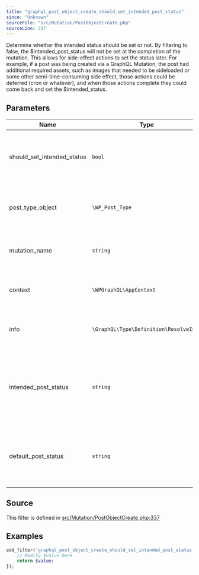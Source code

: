 ```yaml
---
title: "graphql_post_object_create_should_set_intended_post_status"
since: "Unknown"
sourceFile: "src/Mutation/PostObjectCreate.php"
sourceLine: 337
---
```



Determine whether the intended status should be set or not.
By filtering to false, the $intended_post_status will not be set at the completion of the mutation.
This allows for side-effect actions to set the status later. For example, if a post
was being created via a GraphQL Mutation, the post had additional required assets, such as images
that needed to be sideloaded or some other semi-time-consuming side effect, those actions could
be deferred (cron or whatever), and when those actions complete they could come back and set
the $intended_status.

## Parameters

| Name | Type | Description |
|------|------|-------------|
| should_set_intended_status | `bool` | Whether to set the intended post_status or not. Default true. |
| post_type_object | `\WP_Post_Type` | The Post Type Object for the post being mutated |
| mutation_name | `string` | The name of the mutation currently in progress |
| context | `\WPGraphQL\AppContext` | The AppContext passed down to all resolvers |
| info | `\GraphQL\Type\Definition\ResolveInfo` | The ResolveInfo passed down to all resolvers |
| intended_post_status | `string` | The intended post_status the post should have according to the mutation input |
| default_post_status | `string` | The default status posts should use if an intended status wasn't set |




## Source

This filter is defined in [src/Mutation/PostObjectCreate.php:337](https://github.com/wp-graphql/wp-graphql/blob/develop/src/Mutation/PostObjectCreate.php#L337)


## Examples

```php
add_filter('graphql_post_object_create_should_set_intended_post_status', function($value, $should_set_intended_status, $post_type_object, $mutation_name, $context, $info, $intended_post_status, $default_post_status) {
    // Modify $value here
    return $value;
});
```